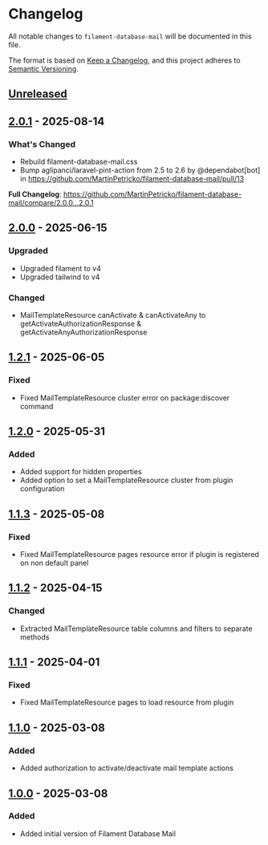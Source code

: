 # Changelog

All notable changes to `filament-database-mail` will be documented in this file.

The format is based on [Keep a Changelog](https://keepachangelog.com/en/1.1.0/),
and this project adheres to [Semantic Versioning](https://semver.org/spec/v2.0.0.html).

## [Unreleased](https://github.com/martinpetricko/filament-database-mail/compare/2.0.1...HEAD)

## [2.0.1](https://github.com/martinpetricko/filament-database-mail/compare/2.0.0...2.0.1) - 2025-08-14

### What's Changed

* Rebuild filament-database-mail.css
* Bump aglipanci/laravel-pint-action from 2.5 to 2.6 by @dependabot[bot] in https://github.com/MartinPetricko/filament-database-mail/pull/13

**Full Changelog**: https://github.com/MartinPetricko/filament-database-mail/compare/2.0.0...2.0.1

## [2.0.0](https://github.com/martinpetricko/filament-database-mail/compare/1.2.1...2.0.0) - 2025-06-15

### Upgraded

- Upgraded filament to v4
- Upgraded tailwind to v4

### Changed

- MailTemplateResource canActivate & canActivateAny to getActivateAuthorizationResponse & getActivateAnyAuthorizationResponse

## [1.2.1](https://github.com/martinpetricko/filament-database-mail/compare/1.2.0...1.2.1) - 2025-06-05

### Fixed

- Fixed MailTemplateResource cluster error on package:discover command

## [1.2.0](https://github.com/martinpetricko/filament-database-mail/compare/1.1.3...1.2.0) - 2025-05-31

### Added

- Added support for hidden properties
- Added option to set a MailTemplateResource cluster from plugin configuration

## [1.1.3](https://github.com/martinpetricko/filament-database-mail/compare/1.1.2...1.1.3) - 2025-05-08

### Fixed

- Fixed MailTemplateResource pages resource error if plugin is registered on non default panel

## [1.1.2](https://github.com/martinpetricko/filament-database-mail/compare/1.1.1...1.1.2) - 2025-04-15

### Changed

- Extracted MailTemplateResource table columns and filters to separate methods

## [1.1.1](https://github.com/martinpetricko/filament-database-mail/compare/1.1.0...1.1.1) - 2025-04-01

### Fixed

- Fixed MailTemplateResource pages to load resource from plugin

## [1.1.0](https://github.com/martinpetricko/filament-database-mail/compare/1.0.0...1.1.0) - 2025-03-08

### Added

- Added authorization to activate/deactivate mail template actions

## [1.0.0](https://github.com/martinpetricko/filament-database-mail/releases/tag/1.0.0) - 2025-03-08

### Added

- Added initial version of Filament Database Mail
